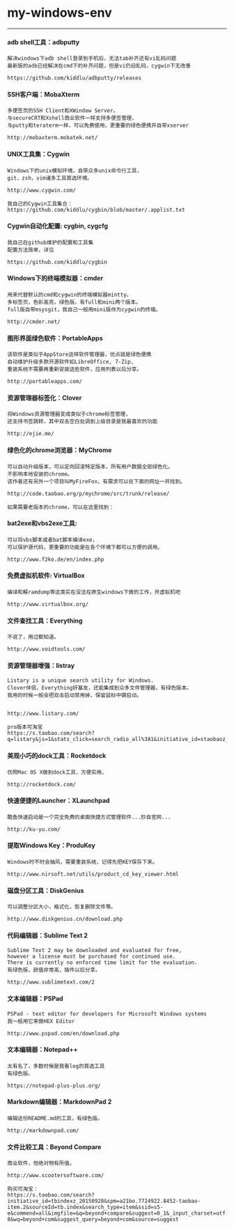 # my-windows-env

----
#### adb shell工具：adbputty ####
	解决windows下adb shell登录到手机后，无法tab补齐还有vi乱码问题
	最新版的adb已经解决在cmd下的补齐问题，但是vi仍旧乱码，cygwin下无改善
	
	https://github.com/kiddlu/adbputty/releases

#### SSH客户端：MobaXterm ####
	多便签页的SSH Client和XWindow Server。
	与secureCRT和Xshell商业软件一样支持多便签管理，
	与putty和teraterm一样，可以免费使用，更重要的绿色便携并自带xserver
	
	http://mobaxterm.mobatek.net/


#### UNIX工具集：Cygwin ####
	Windows下的unix模拟环境，自带众多unix命令行工具，
	git，zsh，vim诸多工具首选环境。
	
	http://www.cygwin.com/
	
	我自己的Cygwin工具集合：
	https://github.com/kiddlu/cygbin/blob/master/.applist.txt


#### Cygwin自动化配置: cygbin, cygcfg ####
	我自己在github维护的配置和工具集
	配置方法简单，详见
	
	https://github.com/kiddlu/cygbin


#### Windows下的终端模拟器：cmder ####
	用来代替默认的cmd和cygwin的终端模拟器mintty。
	多标签页，色彩高亮，绿色版，有full和mini两个版本。
	full版自带msysgit，我自己一般用mini版作为cygwin的终端。
	
	http://cmder.net/


#### 图形界面绿色软件：PortableApps ####
	该软件是类似于AppStore这样软件管理器，优点就是绿色便携
	自动维护升级多款开源软件如LibreOffice, 7-Zip,
	重装系统不需要再重新安装这些软件，应用列表以后分享。
	
	http://portableapps.com/


#### 资源管理器标签化：Clover ####
	将Windows资源管理器变成类似于chrome标签管理，
	还支持书签跳转，其中双击空白处调到上级目录是我最喜欢的功能
	
	http://ejie.me/


#### 绿色化的chrome浏览器：MyChrome ####
	可以自动升级版本，可以定向回滚特定版本，所有用户数据全部绿色化。
	不影响本地安装的chrome。
	该作者还有另外一个项目叫MyFireFox，有需求可以在下面的网址一并找到。
	
	http://code.taobao.org/p/mychrome/src/trunk/release/

	如果需要老版本的chrome，可以在这里找到：

#### bat2exe和vbs2exe工具: ####
	可以将vbs脚本或者bat脚本编译exe，
	可以保护源代码，更重要的功能是在各个环境下都可以方便的调用。
	
	http://www.f2ko.de/en/index.php


#### 免费虚拟机软件: VirtualBox ####
	编译和解ramdump等这类实在没法在原生windows下做的工作，开虚拟机吧
	
	http://www.virtualbox.org/


#### 文件查找工具：Everything ####
	不说了，用过都知道。
	
	http://www.voidtools.com/


#### 资源管理器增强：listray ####
	Listary is a unique search utility for Windows.
	Clover伴侣，Everything好基友，还能集成到众多文件管理器，有绿色版本。
	我用的时候一般会把双击启动禁用掉，保留鼠标中键启动。
	
	
	http://www.listary.com/
	
	pro版本可淘宝
	https://s.taobao.com/search?q=listary&js=1&stats_click=search_radio_all%3A1&initiative_id=staobaoz_20150922&ie=utf8


#### 美观小巧的dock工具：Rocketdock ####
	仿照Mac OS X做到dock工具，方便实用。
	
	http://rocketdock.com/


#### 快速便捷的Launcher：XLaunchpad ####
	酷鱼快速启动是一个完全免费的桌面快捷方式管理软件...抄自官网...
	
	http://ku-yu.com/


#### 提取Windows Key：ProduKey ####
	Windows时不时会抽风，需要重装系统，记得先把KEY保存下来。
	
	http://www.nirsoft.net/utils/product_cd_key_viewer.html


#### 磁盘分区工具：DiskGenius ####
	可以调整分区大小，格式化，恢复删除文件等。
	
	http://www.diskgenius.cn/download.php


#### 代码编辑器：Sublime Text 2 ####
	Sublime Text 2 may be downloaded and evaluated for free,
	however a license must be purchased for continued use.
	There is currently no enforced time limit for the evaluation.
	有绿色版，颜值非常高，插件以后分享。
	
	http://www.sublimetext.com/2


#### 文本编辑器：PSPad ####
	PSPad - text editor for developers for Microsoft Windows systems
	我一般用它来做HEX Editor
	
	http://www.pspad.com/en/download.php


#### 文本编辑器：Notepad++ ####
	太有名了，多数时候是我看log的首选工具
	有绿色版。
	
	https://notepad-plus-plus.org/


#### Markdown编辑器：MarkdownPad 2 ####
	编辑这份README.md的工具，有绿色版。
	
	http://markdownpad.com/

#### 文件比较工具：Beyond Compare ####
	商业软件，但绝对物有所值。
	
	http://www.scootersoftware.com/

	购买可淘宝：
	https://s.taobao.com/search?initiative_id=tbindexz_20150928&spm=a21bo.7724922.8452-taobao-item.2&sourceId=tb.index&search_type=item&ssid=s5-e&commend=all&imgfile=&q=beyond+compare&suggest=0_1&_input_charset=utf-8&wq=beyond+com&suggest_query=beyond+com&source=suggest